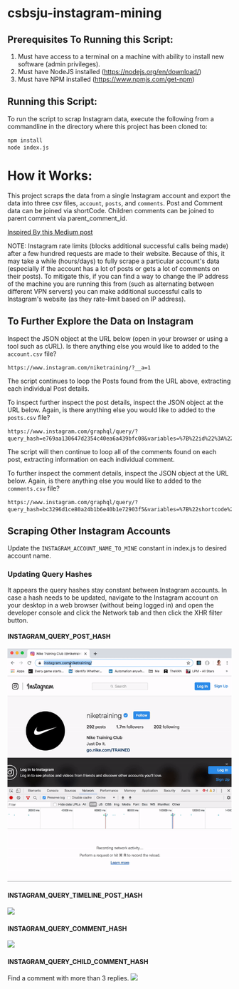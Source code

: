 # csbsju-instagram-mining

## Prerequisites To Running this Script:
1) Must have access to a terminal on a machine with ability to install new software (admin privileges).
2) Must have NodeJS installed (https://nodejs.org/en/download/)
3) Must have NPM installed (https://www.npmjs.com/get-npm)

## Running this Script:
To run the script to scrap Instagram data, execute the following from a commandline in the directory where this project has been cloned to:
```
npm install
node index.js
```
# How it Works:
This project scraps the data from a single Instagram account and export the data into three csv files, `account`, `posts`, and `comments`. Post and Comment data can be joined via shortCode. Children comments can be joined to parent comment via parent_comment_id.

[Inspired By this Medium post](https://medium.com/@h4t0n/instagram-data-scraping-550c5f2fb6f1)

NOTE: Instagram rate limits (blocks additional successful calls being made) after a few hundred requests are made to their website. Because of this, it may take a while (hours/days) to fully scrape a particular account's data (especially if the account has a lot of posts or gets a lot of comments on their posts). To mitigate this, if you can find a way to change the IP address of the machine you are running this from (such as alternating between different VPN servers) you can make additional successful calls to Instagram's website (as they rate-limit based on IP address).

## To Further Explore the Data on Instagram
Inspect the JSON object at the URL below (open in your browser or using a tool such as cURL). Is there anything else you would like to added to the `account.csv` file?
```
https://www.instagram.com/niketraining/?__a=1
```

The script continues to loop the Posts found from the URL above, extracting each individual Post details.

To inspect further inspect the post details, inspect the JSON object at the URL below. Again, is there anything else you would like to added to the `posts.csv` file?
```
https://www.instagram.com/graphql/query/?query_hash=e769aa130647d2354c40ea6a439bfc08&variables=%7B%22id%22%3A%221415955173%22%2C%22first%22%3A12%2C%22after%22%3A%22QVFBMUNUN2c4NFA5UmM0VFI2LTlYUDFBUnA0RG9IaWpLNzBBNUxCaVZQLUVTN05IQ0FMVnhaVVhkaUJOMjFKMjJSaFJQVjQ0VkZFaE0wYnFjd0hyYUhuRQ%3D%3D%22%7D
```

The script will then continue to loop all of the comments found on each post, extracting information on each individual comment.

To further inspect the comment details, inspect the JSON object at the URL below. Again, is there anything else you would like to added to the `comments.csv` file?
```
https://www.instagram.com/graphql/query/?query_hash=bc3296d1ce80a24b1b6e40b1e72903f5&variables=%7B%22shortcode%22%3A%22B7_SLTFpkIj%22%2C%22first%22%3A13%2C%22after%22%3A%22QVFCZV85bWhnVnRCS3pmaXBKVnluS0ViSGozZm9rQ3lWZkZGcTBaNnQ2eVEtQXFYcmgwdUpRV1Y0RzBqOVc1ajA3NVFFeVcyMXZGVUdPUWpvcllHbWRDRA%3D%3D%22%7D
```

## Scraping Other Instagram Accounts
Update the `INSTAGRAM_ACCOUNT_NAME_TO_MINE` constant in index.js to desired account name. 

### Updating Query Hashes
It appears the query hashes stay constant between Instagram accounts. In case a hash needs to be updated, navigate to the Instagram account on your desktop in a web browser (without being logged in) and open the developer console and click the Network tab and then click the XHR filter button.

#### INSTAGRAM_QUERY_POST_HASH
![](assets/post_hash.gif)

#### INSTAGRAM_QUERY_TIMELINE_POST_HASH
![](assets/timeline_post_hash.gif)

#### INSTAGRAM_QUERY_COMMENT_HASH
![](assets/comment_hash.gif)

#### INSTAGRAM_QUERY_CHILD_COMMENT_HASH
Find a comment with more than 3 replies. 
![](assets/children_comment_hash.gif)
